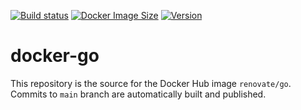 [![Build status](https://github.com/renovatebot/docker-go/workflows/build/badge.svg)](https://github.com/renovatebot/docker-go/actions?query=workflow%3Abuild)
[![Docker Image Size](https://img.shields.io/docker/image-size/renovate/go/latest)](https://hub.docker.com/r/renovate/go)
[![Version](https://img.shields.io/docker/v/renovate/go/latest)](https://hub.docker.com/r/renovate/go)

# docker-go

This repository is the source for the Docker Hub image `renovate/go`. Commits to `main` branch are automatically built and published.
